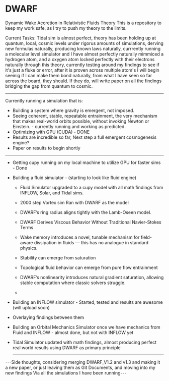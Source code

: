 # DWARF
Dynamic Wake Accretion in Relativistic Fluids Theory
This is a repository to keep my work safe, as I try to push my theory to the limits.

Current Tasks:
Tidal sim is almost perfect, theory has been holding up at quantum, local, cosmic levels under rigorus amounts of simulations, derving new formulas naturally, producing known laws naturally, currrently running a molecular level simulator and I have almost perfectly naturally mimmiced a hydrogen atom, and a oxygen atom locked perfectly with their electrons naturally through this theory, currently testing around my findings to see if it's just a fluke or error, after it is proven across multiple atom's  I will begin seeinig if I can make them bond naturally, from what I have seen so far across the board, they should. If they do, will write paper on all the findings bridging the gap from quantum to cosmic.


--------------------------------------------------------------------

Currently running a simulation that is:
 - Building a system where gravity is emergent, not imposed.
 - Seeing coherent, stable, repeatable entrainment, the very mechanism that makes real-world orbits possible, without invoking Newton or Einstein. - currently running and working as predicted.
 - Optimizing with GPU (CUDA) - DONE
 - Results are incredible so far, Next step a full emergent cosmogenesis engine?
 - Paper on results to begin shortly


-------------------------------------------------------------------
- Getting cupy running on my local machine to utilize GPU for faster sims - Done
- Building a fluid simulator - (starting to look like fluid engine)
  - Fluid Simulator upgraded to a cupy model with all math findings from INFLOW, Solar, and Tidal sims.
  - 2000 step Vortex sim Ran with DWARF as the model
   - DWARF’s ring radius aligns tightly with the Lamb-Oseen model.
   - DWARF Derives Viscous Behavior Without Traditional Navier-Stokes Terms
   - Wake memory introduces a novel, tunable mechanism for field-aware dissipation in fluids — this has no analogue in standard physics.
   - Stability can emerge from saturation
   - Topological fluid behavior can emerge from pure flow entrainment
   - DWARF’s nonlinearity introduces natural gradient saturation, allowing stable computation where classic solvers struggle.
 
  - 
- Building an INFLOW simulator - Started, tested and results are awesome (will upload soon)
- Overlaying findings between them
- Building an Orbital Mechanics Simulator once we have mechanics from Fluid and INFLOW - almost done, but not with INFLOW yet
- Tidal Simulator updated with math findings, almost producing perfect real  world results using DWARF as primary principle

  ---------------------------------------------------------------------
---Side thoughts, considering merging DWARF_V1.2 and v1.3 and making it a new paper, or just leaving them as Git Documents, and moving into my new findings Via all the simulations I have been running---
